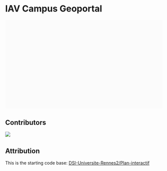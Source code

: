 # IAV Campus Geoportal

![LogoAnimation](./assets/img/loader.gif)

## Contributors

<a href="https://github.com/salahelfarissi/iav-campus-geoportal/graphs/contributors">
  <img src="https://contrib.rocks/image?repo=salahelfarissi/iav-campus-geoportal" />
</a>

## Attribution

This is the starting code base:
[DSI-Universite-Rennes2/Plan-interactif](https://github.com/DSI-Universite-Rennes2/Plan-interactif)
